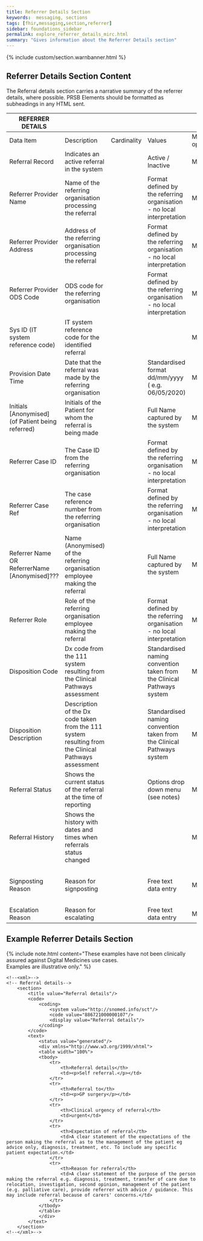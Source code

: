 ```yaml
---
title: Referrer Details Section
keywords:  messaging, sections
tags: [fhir,messaging,section,referrer]
sidebar: foundations_sidebar
permalink: explore_referrer_details_mirc.html
summary: "Gives information about the Referrer Details section"
---
```


{% include custom/section.warnbanner.html %}

## Referrer Details Section Content ##
The Referral details section carries a narrative summary of the referrer details, where possible. PRSB Elements should be formatted as subheadings in any HTML sent.

| REFERRER   DETAILS           |                                                                                                                                                                                                                                                                                                                              |             |                                                                                                                                                                      |                                  |                          |
|------------------------------|------------------------------------------------------------------------------------------------------------------------------------------------------------------------------------------------------------------------------------------------------------------------------------------------------------------------------|-------------|----------------------------------------------------------------------------------------------------------------------------------------------------------------------|----------------------------------|--------------------------|
| Data Item  | Description | Cardinality | Values | Mandatory/required/     optional | FHIR Target              |
| Referral Record   |Indicates an active referral in the system | | Active / Inactive   | Mandatory  |Composition.section.text|
|Referrer Provider Name|Name of the referring organisation processing the referral||Format defined by the referring organisation - no local interpretation|Mandatory|ReferralRequest.requester.onBehalfOf > Organization|
|Referrer Provider Address|Address of the referring organisation processing the referral||Format defined by the referring organisation - no local interpretation|Mandatory|Organization.address|
|Referrer Provider ODS Code|ODS code for the referring organisation||Format defined by the referring organisation - no local interpretation|Mandatory|Organization.identifier|
|Sys ID (IT system reference code)|IT system reference code for the identified referral|||Mandatory||
|     Provision Date Time                                         |     Date that the referral was   made by the referring organisation                                           |          |     Standardised format   dd/mm/yyyy      ( e.g. 06/05/2020)                    |     Mandatory    |     ReferralRequest.authoredOn                                                                                                                                   |
|     Initials [Anonymised] (of   Patient being referred)         |     Initials of the Patient for   whom the referral is being made                                             |          |     Full Name captured by the   system                                          |     Mandatory    |     Composition.section.text                                                                                                                                     |
|     Referrer Case ID                                              |     The Case ID from the   referring organisation                                                             |          |     Format defined by the   referring organisation - no local interpretation    |     Mandatory    |     ReferralRequest.identifier                                                                                                                                   |
|     Referrer Case Ref                                             |     The case reference number   from the referring organisation                                               |          |     Format defined by the   referring organisation - no local interpretation    |     Mandatory    |     ReferralRequest.identifier                                                                                                                                   |
|     Referrer Name     OR     ReferrerName     [Anonymised]???    |     Name (Anonymised) of the   referring organisation employee making the referral                            |          |     Full Name captured by the   system                                          |     Mandatory    |     ReferralRequest.requester.agent   > Practitioner (practitioner.name)                                                                                         |
|     Referrer Role                                                |     Role of the referring   organisation employee making the referral                                         |          |     Format defined by the referring   organisation - no local interpretation    |     Mandatory    |     Composition.section.text                                                                                                                                     |
|     Disposition Code                                             |     Dx code from the 111 system   resulting from the Clinical Pathways assessment                             |          |     Standardised naming   convention taken from the Clinical Pathways system    |     Mandatory    |     ReferralRequest.reasonCode   (code)                                                                                                                          |
|     Disposition Description                                      |     Description of the Dx code   taken from the 111 system resulting from the Clinical Pathways assessment    |          |     Standardised naming   convention taken from the Clinical Pathways system    |     Mandatory    |     ReferralRequest.reasonCode   (display)                                                                                                                       |
|     Referral Status                                             |     Shows the current status of   the referral at the time of reporting                                       |          |     Options drop down menu (see   notes)                                        |     Mandatory    |     ReferralRequest.status                                                                                                                                       |
|     Referral History                                            |     Shows the history with   dates and times when referrals status changed                                    |          |                                                                                 |     Mandatory    |     ReferralRequest.note                                                                                                                                         |
|     Signposting Reason                                           |     Reason for signposting                                                                                    |          |     Free text data entry                                                        |     Mandatory    |     ReferralRequest.reasonCode     This is the second use of   reason code – the 2 uses (disposition code & signposting reason) will   need separate systems.    |
|     Escalation Reason                                            |     Reason for escalating                                                                                     |          |     Free text data entry                                                        |     Mandatory    |     ReferralRequest.priority                                                                                                                                     |


##  Example Referrer Details Section ##

{% include note.html content="These examples have not been clinically assured against Digital Medicines use cases.<br/>Examples are illustrative only." %}

```
<!--<xml>-->
<!-- Referral details-->
	<section>
		<title value="Referral details"/>
		<code>
			<coding>
				<system value="http://snomed.info/sct"/>
				<code value="886721000000107"/>
				<display value="Referral details"/>
			</coding>
		</code>
		<text>
			<status value="generated"/>
			<div xmlns="http://www.w3.org/1999/xhtml">
			<table width="100%">
			<tbody>				
				<tr>
					<th>Referral details</th>
					<td><p>Self referral.</p></td>
				</tr>
				<tr>
					<th>Referral to</th>
					<td><p>GP surgery</p></td>
				</tr>		
				<tr>
					<th>Clinical urgency of referral</th>
					<td>urgent</td>
				</tr>		
				<tr>
					<th>Expectation of referral</th>
					<td>A clear statement of the expectations of the person making the referral as to the management of the patient eg advice only, diagnosis, treatment, etc. To include any specific patient expectation.</td>
				</tr>		
				<tr>
					<th>Reason for referral</th>
					<td>A clear statement of the purpose of the person making the referral e.g. diagnosis, treatment, transfer of care due to relocation, investigation, second opinion, management of the patient (e.g. palliative care), provide referrer with advice / guidance. This may include referral because of carers' concerns.</td>
				</tr>
			</tbody>
			</table>
			</div>
		</text>
	</section>
<!--</xml>-->
```